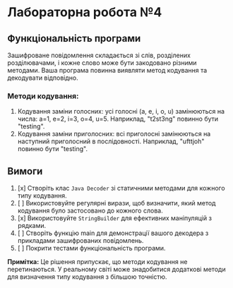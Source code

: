 # Лабораторна робота №4

## Функціональність програми

Зашифроване повідомлення складається зі слів, розділених розділювачами, і кожне слово може бути закодовано різними методами. Ваша програма повинна виявляти метод кодування та декодувати відповідно.

### Методи кодування:
1. Кодування заміни голосних: усі голосні (a, e, i, o, u) замінюються на числа: a=1, e=2, i=3, o=4, u=5. Наприклад, "t2st3ng" повинно бути "testing".
2. Кодування заміни приголосних: всі приголосні замінюються на наступний приголосний в послідовності. Наприклад, "ufttjoh" повинно бути "testing".

## Вимоги

1. [x] Створіть клас `Java Decoder` зі статичними методами для кожного типу кодування.
2. [ ] Використовуйте регулярні вирази, щоб визначити, який метод кодування було застосовано до кожного слова.
3. [x] Використовуйте `StringBuilder` для ефективних маніпуляцій з рядками.
4. [ ] Створіть функцію main для демонстрації вашого декодера з прикладами зашифрованих повідомлень.
5. [ ] Покрити тестами функціональність програми.

**Примітка:** Це рішення припускає, що методи кодування не перетинаються. У реальному світі може знадобитися додаткові методи для визначення типу кодування з більшою точністю.